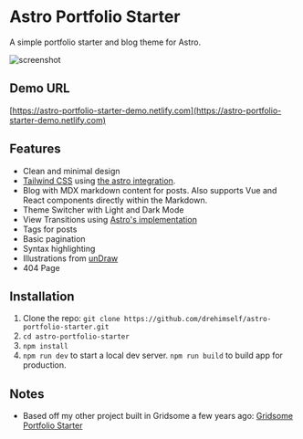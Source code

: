 # Astro Portfolio Starter

A simple portfolio starter and blog theme for Astro.

![screenshot](https://github.com/drehimself/astro-portfolio-starter/assets/4316355/23b26ca9-8a7a-4cc3-a1b7-efa5a4f69d63)

## Demo URL

[https://astro-portfolio-starter-demo.netlify.com](https://astro-portfolio-starter-demo.netlify.com)

## Features

- Clean and minimal design
- [Tailwind CSS](https://tailwindcss.com) using [the astro integration](https://docs.astro.build/en/guides/integrations-guide/tailwind/).
- Blog with MDX markdown content for posts. Also supports Vue and React components directly within the Markdown.
- Theme Switcher with Light and Dark Mode
- View Transitions using [Astro's implementation](https://docs.astro.build/en/guides/view-transitions/)
- Tags for posts
- Basic pagination
- Syntax highlighting
- Illustrations from [unDraw](https://undraw.co)
- 404 Page

## Installation

1. Clone the repo: `git clone https://github.com/drehimself/astro-portfolio-starter.git`
1. `cd astro-portfolio-starter`
1. `npm install`
1. `npm run dev` to start a local dev server. `npm run build` to build app for production.

## Notes

- Based off my other project built in Gridsome a few years ago: [Gridsome Portfolio Starter](https://github.com/drehimself/gridsome-portfolio-starter)
